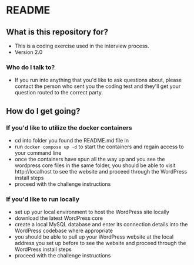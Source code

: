 # README #

## What is this repository for? ##

* This is a coding exercise used in the interview process.
* Version 2.0

### Who do I talk to? ###

* If you run into anything that you'd like to ask questions about, please contact the person who sent you the coding test and they'll get your question routed to the correct party.

## How do I get going? ##

### If you'd like to utilize the docker containers ###

* cd into folder you found the README.md file in
* run `docker compose up -d` to start the containers and regain access to your command line
* once the containers have spun all the way up and you see the wordpress core files in the same folder, you should be able to visit http://localhost to see the website and proceed through the WordPress install steps
* proceed with the challenge instructions

### If you'd like to run locally ###

* set up your local environment to host the WordPress site locally
* download the latest WordPress core
* create a local MySQL database and enter its connection details into the WordPress codebase where appropriate
* you should be able to pull up your WordPress website at the local address you set up before to see the website and proceed through the WordPress install steps
* proceed with the challenge instructions